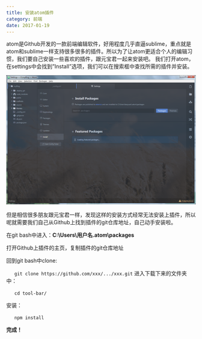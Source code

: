 ```yaml
---
title: 安装atom插件
category: 前端
date: 2017-01-19
---
```


atom是Github开发的一款前端编辑软件，好用程度几乎直逼sublime，重点就是atom和sublime一样支持很多很多的插件。所以为了让atom更适合个人的编辑习惯，我们要自己安装一些喜欢的插件，跟元宝君一起来安装吧。
我们打开atom，在settings中会找到”Install”选项，我们可以在搜索框中查找所需的插件并安装。

<!-- more -->

![](/assets/images/img10.png)

但是相信很多朋友跟元宝君一样，发现这样的安装方式经常无法安装上插件，所以呢就需要我们自己从Github上找到插件的git仓库地址，自己动手安装啦。

在git bash中进入：**C:\Users\用户名.atom\packages**

打开Github上插件的主页，复制插件的git仓库地址

回到git bash中clone:

`	
git clone https://github.com/xxx/.../xxx.git
`
进入下载下来的文件夹中：

`	
cd tool-bar/
`

安装：

`	
npm install
`

**完成！**